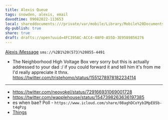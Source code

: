 ```yaml
---
title: Alexis Queue
tags: snowden, alexis, email
davodtime: 09082022-113653
local: shareddocuments:///private/var/mobile/Library/Mobile%20Documents/iCloud~md~obsidian/Documents/OBSHIDDIAN/drafts/4FC395AC-ACC4-4AF0-A55D-3E9589856276.md
dg-publish: true
share: true
draft: drafts://open?uuid=4FC395AC-ACC4-4AF0-A55D-3E9589856276
---
```


[Alexis iMessage](sms://%2B1%20573%20855-4491)
`sms://%2B1%20(573)%20855-4491`

- The Neighborhood High Voltage Box
very sorry but this is actually addressed to your dad :/
if you could forward it and tell him it's from me I'd really appreciate it thnx. https://twitter.com/tristehomo/status/1551278978182234114


---

- https://twitter.com/neoyokel/status/729166931069001728
- https://twitter.com/wapplehouse/status/1547398263636197385
- es when bae? Poll - `https://www.icloud.com/share/08aghDCoYybIMpE85b-t4qPzg`
- [Things](things:///show?id=BMxdRcuYKHmiaYv5WqJcMY)